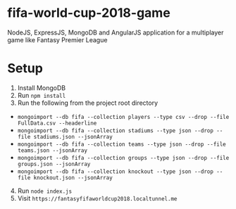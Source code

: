 # fifa-world-cup-2018-game
NodeJS, ExpressJS, MongoDB and AngularJS application for a multiplayer game like Fantasy Premier League

# Setup
1. Install MongoDB
2. Run `npm install`
3. Run the following from the project root directory
  * `mongoimport --db fifa --collection players --type csv --drop --file FullData.csv --headerline`
  * `mongoimport --db fifa --collection stadiums --type json --drop --file stadiums.json --jsonArray`
  * `mongoimport --db fifa --collection teams --type json --drop --file teams.json --jsonArray`
  * `mongoimport --db fifa --collection groups --type json --drop --file groups.json --jsonArray`
  * `mongoimport --db fifa --collection knockout --type json --drop --file knockout.json --jsonArray`
4. Run `node index.js`
5. Visit `https://fantasyfifaworldcup2018.localtunnel.me`
